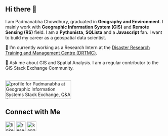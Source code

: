 ## Hi there 👋

<!--
**GOItPadma/GOItPadma** is a ✨ _special_ ✨ repository because its `README.md` (this file) appears on your GitHub profile.

Here are some ideas to get you started:

- 🔭 I’m currently working on ...
- 🌱 I’m currently learning ...
- 👯 I’m looking to collaborate on ...
- 🤔 I’m looking for help with ...
- 💬 Ask me about ...
- 📫 How to reach me: ...
- 😄 Pronouns: ...
- ⚡ Fun fact: ...
-->
I am Padmanabha Chowdhury, graduated in <b>Geography and Environment</b>. I mainly work with <b>Geographic Information System (GIS)</b> and <b>Remote Sensing (RS)</b> field.
I am a <b>Pythonista</b>, <b>SQLista</b> and a <b>Javascript</b> fan. I want to build my
career as a geospatial data scientist. 
<!--My interest lies in the following environmental issues:
<ul>
<li>Coastal Geomorphology</li>
<li>Coastal and Marine Environment</li>
<li>Coastal Processes</li> 
</ul>-->
🔭 I’m currently working as a Research Intern at the <a href="https://www.du.ac.bd/profile/21">Disaster Research Training and Management Centre (DRTMC)</a>.<br>
<!-- 👯 I’m looking to collaborate on appllying machine learning techniques related to natural hazards<br> !-->
💬 Ask me about GIS and Spatial Analysis. I am a regular contributor to the GIS Stack Exchange Community.<br>

<br>
<a href="https://gis.stackexchange.com/users/181131/padmanabha"><img src="https://gis.stackexchange.com/users/flair/181131.png?theme=dark" width="208" height="58" alt="profile for Padmanabha at Geographic Information Systems Stack Exchange, Q&amp;A for cartographers, geographers and GIS professionals" title="profile for Padmanabha at Geographic Information Systems Stack Exchange, Q&amp;A for cartographers, geographers and GIS professionals"></a>
<br>

## Connect with Me<br>
[<img src='https://cdn.jsdelivr.net/npm/simple-icons@3.0.1/icons/linkedin.svg' alt='linkedin' height='30'>](https://www.linkedin.com/in/padmanabha-chowdhury-652a17a8/) [<img src='https://cdn.jsdelivr.net/npm/simple-icons@3.0.1/icons/researchgate.svg' alt='researchgate' height='30'>](https://www.researchgate.net/profile/Padmanabha-Chowdhury) [<img src='https://cdn.jsdelivr.net/npm/simple-icons@3.0.1/icons/kaggle.svg' alt='kaggle' height='30'>](https://www.kaggle.com/pnchowdhury)  
